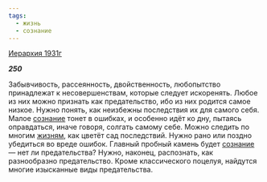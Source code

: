 ```yaml
---
tags:
  - жизнь
  - сознание
---
```

[Иерархия 1931г](https://127.0.0.1:4002/agni/1931)

___250___

Забывчивость, рассеянность, двойственность, любопытство принадлежат к несовершенствам, которые следует искоренять. Любое из них можно признать как предательство, ибо из них родится самое низкое. Нужно понять, как неизбежны последствия их для самого себя. Малое [сознание](../../../tags/#сознание) тонет в ошибках, и особенно идёт ко дну, пытаясь оправдаться, иначе говоря, солгать самому себе. Можно следить по многим [жизням](../../../tags/#жизнь), как цветёт сад последствий. Нужно рано или поздно убедиться во вреде ошибок. Главный пробный камень будет [сознание](../../../tags/#сознание) — нет ли предательства? Нужно, наконец, распознать, как разнообразно предательство. Кроме классического поцелуя, найдутся многие изысканные виды предательства.   

